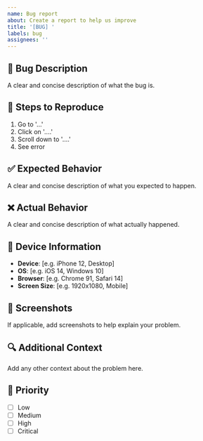```yaml
---
name: Bug report
about: Create a report to help us improve
title: '[BUG] '
labels: bug
assignees: ''
---
```


## 🐛 Bug Description
A clear and concise description of what the bug is.

## 🔄 Steps to Reproduce
1. Go to '...'
2. Click on '....'
3. Scroll down to '....'
4. See error

## ✅ Expected Behavior
A clear and concise description of what you expected to happen.

## ❌ Actual Behavior
A clear and concise description of what actually happened.

## 📱 Device Information
- **Device**: [e.g. iPhone 12, Desktop]
- **OS**: [e.g. iOS 14, Windows 10]
- **Browser**: [e.g. Chrome 91, Safari 14]
- **Screen Size**: [e.g. 1920x1080, Mobile]

## 📸 Screenshots
If applicable, add screenshots to help explain your problem.

## 🔍 Additional Context
Add any other context about the problem here.

## 🚨 Priority
- [ ] Low
- [ ] Medium
- [ ] High
- [ ] Critical
